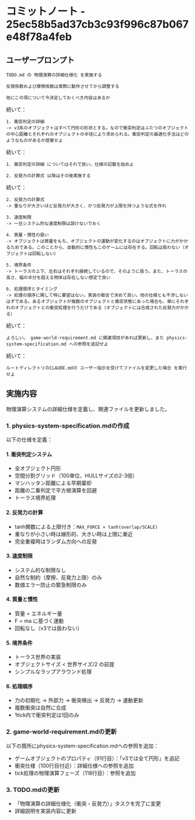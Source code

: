 # コミットノート - 25ec58b5ad37cb3c93f996c87b067e48f78a4feb

## ユーザープロンプト

```
TODO.md の 物理演算の詳細仕様化 を実施する

反発係数および摩擦係数は実際に動作させてから調整する

他にこの項について今決定しておくべき内容はあるか
```

続いて：

```
1. 衝突判定の詳細
-> v3系のオブジェクトはすべて円形の形状とする。なので衝突判定はふたつのオブジェクトの中心距離とそれぞれのオブジェクトの半径により求められる。衝突判定の最適化手法はどのようなものがあるか提案せよ
```

続いて：

```
1. 衝突判定の詳細 についてはそれで良い。仕様の記載を始めよ

2. 反発力の計算式 以降はその後実施する
```

続いて：

```
2. 反発力の計算式
-> 重なりが大きいほど反発力が大きく、かつ反発力が上限を持つような式を作れ

3. 速度制限
-> 一旦システム的な速度制限は設けないでおく

4. 質量・慣性の扱い
-> オブジェクトは質量をもち、オブジェクトの運動が変化するのはオブジェクトに力がかかるためである。このことから、自動的に慣性もこのゲームには存在する。回転は扱わない（オブジェクトは回転しない）

5. 境界条件
-> トーラスの上下、左右はそれぞれ接続しているので、そのように扱う。また、トーラスの高さ、幅の半分を超える物体は存在しない想定で良い

6. 処理順序とタイミング
-> 処理の順序に関して特に要望はない。実装の都合で決めて良い。他の仕様とも干渉しないはずである。あるオブジェクトが複数のオブジェクトと衝突状態にあった場合も、単にそれぞれのオブジェクトとの衝突処理を行うだけである（オブジェクトには合成された反発力がかかる）
```

続いて：

```
よろしい。 game-world-requirement.md に関連項目があれば更新し、また physics-system-specification.md への参照を追記せよ
```

続いて：

```
ルートディレクトリのCLAUDE.mdの ユーザー指示を受けてファイルを変更した場合 を実行せよ
```

## 実施内容

物理演算システムの詳細仕様を定義し、関連ファイルを更新しました。

### 1. physics-system-specification.mdの作成

以下の仕様を定義：

#### 1. 衝突判定システム

- 全オブジェクト円形
- 空間分割グリッド（100単位、HULLサイズの2-3倍）
- マンハッタン距離による早期棄却
- 距離の二乗判定で平方根演算を回避
- トーラス境界処理

#### 2. 反発力の計算

- tanh関数による上限付き：`MAX_FORCE × tanh(overlap/SCALE)`
- 重なりが小さい時は線形的、大きい時は上限に漸近
- 完全重複時はランダム方向への反発

#### 3. 速度制限

- システム的な制限なし
- 自然な制約（摩擦、反発力上限）のみ
- 数値エラー防止の緊急制限のみ

#### 4. 質量と慣性

- 質量 = エネルギー量
- F = ma に基づく運動
- 回転なし（v3では扱わない）

#### 5. 境界条件

- トーラス世界の実装
- オブジェクトサイズ < 世界サイズ/2 の前提
- シンプルなラップアラウンド処理

#### 6. 処理順序

- 力の初期化 → 外部力 → 衝突検出 → 反発力 → 運動更新
- 複数衝突は自然に合成
- 1tick内で衝突判定は1回のみ

### 2. game-world-requirement.mdの更新

以下の箇所にphysics-system-specification.mdへの参照を追加：

- ゲームオブジェクトのプロパティ（91行目）：「v3では全て円形」を追記
- 衝突仕様（100行目付近）：詳細仕様への参照を追加
- tick処理の物理演算フェーズ（118行目）：参照を追加

### 3. TODO.mdの更新

- 「物理演算の詳細仕様化（衝突・反発力）」タスクを完了に変更
- 詳細説明を実装内容に更新
